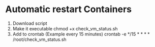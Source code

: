 # Automatic restart Containers

1. Download script
2. Make it executable
   chmod +x check_vm_status.sh
3. Add to crontab (Example every 15 minutes)
   crontab -e
   */15 * * * * /root/check_vm_status.sh
